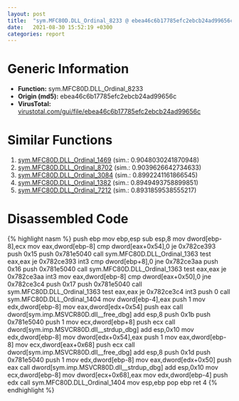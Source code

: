 ```yaml
---
layout: post
title:  "sym.MFC80D.DLL_Ordinal_8233 @ ebea46c6b17785efc2ebcb24ad99656c"
date:   2021-08-30 15:52:19 +0300
categories: report
---
```


# Generic Information
- **Function:** sym.MFC80D.DLL\_Ordinal\_8233
- **Origin (md5):** ebea46c6b17785efc2ebcb24ad99656c
- **VirusTotal:** [virustotal.com/gui/file/ebea46c6b17785efc2ebcb24ad99656c][virustotal_ref]



# Similar Functions

1. [sym.MFC80D.DLL\_Ordinal\_1469][similar_1_ref] (sim.: 0.9048030241870948)
2. [sym.MFC80D.DLL\_Ordinal\_8702][similar_2_ref] (sim.: 0.9039626642734633)
3. [sym.MFC80D.DLL\_Ordinal\_3084][similar_3_ref] (sim.: 0.8992241161866545)
4. [sym.MFC80D.DLL\_Ordinal\_1382][similar_4_ref] (sim.: 0.8949493758899851)
5. [sym.MFC80D.DLL\_Ordinal\_7212][similar_5_ref] (sim.: 0.8931859538555217)


# Disassembled Code

{% highlight nasm %}
push ebp
mov ebp,esp
sub esp,8
mov dword[ebp-8],ecx
mov eax,dword[ebp-8]
cmp dword[eax+0x54],0
je 0x782ce393
push 0x15
push 0x781e5040
call sym.MFC80D.DLL_Ordinal_1363
test eax,eax
je 0x782ce393
int3 
cmp dword[ebp+8],0
jne 0x782ce3aa
push 0x16
push 0x781e5040
call sym.MFC80D.DLL_Ordinal_1363
test eax,eax
je 0x782ce3aa
int3 
mov eax,dword[ebp-8]
cmp dword[eax+0x50],0
jne 0x782ce3c4
push 0x17
push 0x781e5040
call sym.MFC80D.DLL_Ordinal_1363
test eax,eax
je 0x782ce3c4
int3 
push 0
call sym.MFC80D.DLL_Ordinal_1404
mov dword[ebp-4],eax
push 1
mov edx,dword[ebp-8]
mov eax,dword[edx+0x54]
push eax
call dword[sym.imp.MSVCR80D.dll__free_dbg]
add esp,8
push 0x1b
push 0x781e5040
push 1
mov ecx,dword[ebp+8]
push ecx
call dword[sym.imp.MSVCR80D.dll__strdup_dbg]
add esp,0x10
mov edx,dword[ebp-8]
mov dword[edx+0x54],eax
push 1
mov eax,dword[ebp-8]
mov ecx,dword[eax+0x68]
push ecx
call dword[sym.imp.MSVCR80D.dll__free_dbg]
add esp,8
push 0x1d
push 0x781e5040
push 1
mov edx,dword[ebp-8]
mov eax,dword[edx+0x50]
push eax
call dword[sym.imp.MSVCR80D.dll__strdup_dbg]
add esp,0x10
mov ecx,dword[ebp-8]
mov dword[ecx+0x68],eax
mov edx,dword[ebp-4]
push edx
call sym.MFC80D.DLL_Ordinal_1404
mov esp,ebp
pop ebp
ret 4
{% endhighlight %}


[similar_1_ref]: /report/sym.MFC80D.DLL_Ordinal_1469@ebea46c6b17785efc2ebcb24ad99656c
[similar_2_ref]: /report/sym.MFC80D.DLL_Ordinal_8702@ebea46c6b17785efc2ebcb24ad99656c
[similar_3_ref]: /report/sym.MFC80D.DLL_Ordinal_3084@ebea46c6b17785efc2ebcb24ad99656c
[similar_4_ref]: /report/sym.MFC80D.DLL_Ordinal_1382@ebea46c6b17785efc2ebcb24ad99656c
[similar_5_ref]: /report/sym.MFC80D.DLL_Ordinal_7212@ebea46c6b17785efc2ebcb24ad99656c
[virustotal_ref]: https://www.virustotal.com/gui/file/ebea46c6b17785efc2ebcb24ad99656c